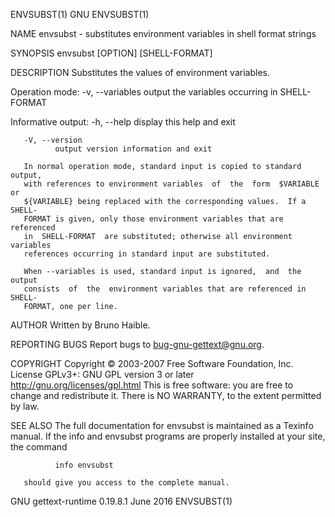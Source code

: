 ENVSUBST(1)                          GNU                          ENVSUBST(1)

NAME
       envsubst - substitutes environment variables in shell format strings

SYNOPSIS
       envsubst [OPTION] [SHELL-FORMAT]

DESCRIPTION
       Substitutes the values of environment variables.

   Operation mode:
       -v, --variables
              output the variables occurring in SHELL-FORMAT

   Informative output:
       -h, --help
              display this help and exit

       -V, --version
              output version information and exit

       In normal operation mode, standard input is copied to standard output,
       with references to environment variables  of  the  form  $VARIABLE  or
       ${VARIABLE} being replaced with the corresponding values.  If a SHELL-
       FORMAT is given, only those environment variables that are  referenced
       in  SHELL-FORMAT  are substituted; otherwise all environment variables
       references occurring in standard input are substituted.

       When --variables is used, standard input is ignored,  and  the  output
       consists  of  the  environment variables that are referenced in SHELL-
       FORMAT, one per line.

AUTHOR
       Written by Bruno Haible.

REPORTING BUGS
       Report bugs to <bug-gnu-gettext@gnu.org>.

COPYRIGHT
       Copyright © 2003-2007 Free Software Foundation, Inc.  License  GPLv3+:
       GNU GPL version 3 or later <http://gnu.org/licenses/gpl.html>
       This  is  free  software:  you are free to change and redistribute it.
       There is NO WARRANTY, to the extent permitted by law.

SEE ALSO
       The full documentation for envsubst is maintained as a Texinfo manual.
       If the info and envsubst programs are properly installed at your site,
       the command

              info envsubst

       should give you access to the complete manual.

GNU gettext-runtime 0.19.8.1      June 2016                       ENVSUBST(1)
